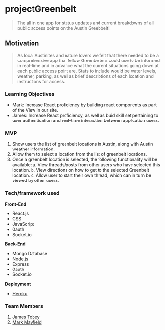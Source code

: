 # projectGreenbelt

> The all in one app for status updates and current breakdowns of all public access points on the Austin Greebbelt!

## Motivation

> As local Austinites and nature lovers we felt that there needed to be a comprehensive app that fellow Greenbelters could use to be informed in real-time and in advance what the current situations going down at each public access point are. Stats to include would be water levels, weather, parking, as well as brief descriptions of each location and instructions for access. 

### Learning Objectives

* Mark: Increase React proficiency by building react components as part of the View in our site.
* James: Increase React proficiency, as well as buid skill set pertaining to user authentication and real-time interaction between application users.

### MVP

1. Show users the list of greenbelt locations in Austin, along with Austin weather information.
2. Allow them to select a location from the list of greenbelt locations.
3. Once a greenbelt location is selected, the following functionality will be available:
a. View threads/posts from other users who have selected this location. 
b. View directions on how to get to the selected Greenbelt location.
c. Allow user to start their own thread, which can in turn be viewed by other users.

### Tech/framework used

<b>Front-End</b>
- React.js
- CSS
- JavaScript
- 0auth
- Socket.io


<b>Back-End</b>
- Mongo Database
- Node.js
- Express
- 0auth
- Socket.io
  
<b>Deployment</b>
- [Heroku](https://projectgreenbelt.herokuapp.com/)
  
### Team Members
1. [James Tobey](https://github.com/jctobey)
2. [Mark Mayfield](https://github.com/themarcusaurelius)
